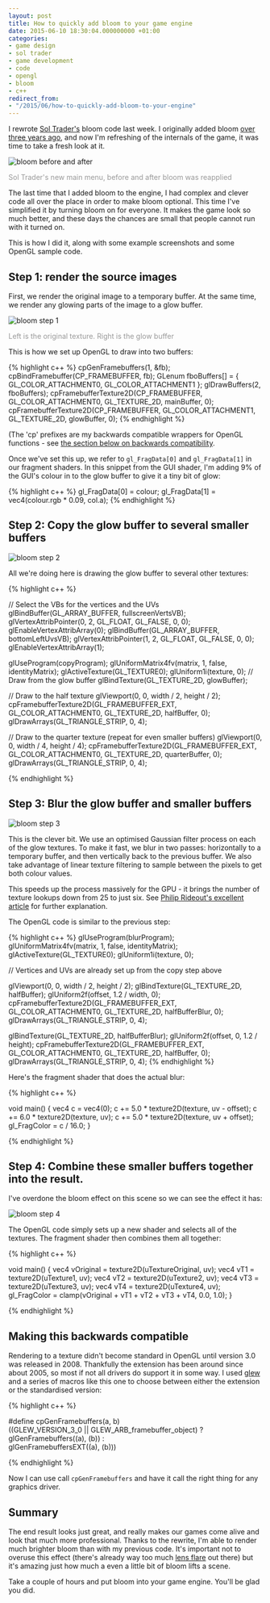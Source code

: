 ```yaml
---
layout: post
title: How to quickly add bloom to your game engine
date: 2015-06-10 18:30:04.000000000 +01:00
categories:
- game design
- sol trader
- game development
- code
- opengl
- bloom
- c++
redirect_from:
- "/2015/06/how-to-quickly-add-bloom-to-your-engine"
---
```

I rewrote [Sol Trader's](http://soltrader.net) bloom code last week. I originally added bloom [over three years ago](/2012/02/effective-bloom-in-open-gl-for-sol-trader/), and now I'm refreshing of the internals of the game, it was time to take a fresh look at it.

![bloom before and after](/files/sol-trader-bloom-2-before-after.png)

<p style='color: #999'>Sol Trader's new main menu, before and after bloom was reapplied</p>

The last time that I added bloom to the engine, I had complex and clever code all over the place in order to make bloom optional. This time I've simplified it by turning bloom on for everyone. It makes the game look so much better, and these days the chances are small that people cannot run with it turned on.

This is how I did it, along with some example screenshots and some OpenGL sample code.

## Step 1: render the source images

First, we render the original image to a temporary buffer. At the same time, we render any glowing parts of the image to a glow buffer.

![bloom step 1](/files/sol-trader-bloom-2-step1.png)

<p style='color: #999'>Left is the original texture. Right is the glow buffer</p>

This is how we set up OpenGL to draw into two buffers:

{% highlight c++ %}
cpGenFramebuffers(1, &fb);
cpBindFramebuffer(CP_FRAMEBUFFER, fb);
GLenum fboBuffers[] = { GL_COLOR_ATTACHMENT0, GL_COLOR_ATTACHMENT1 };
glDrawBuffers(2, fboBuffers);
cpFramebufferTexture2D(CP_FRAMEBUFFER, GL_COLOR_ATTACHMENT0, GL_TEXTURE_2D, mainBuffer, 0);
cpFramebufferTexture2D(CP_FRAMEBUFFER, GL_COLOR_ATTACHMENT1, GL_TEXTURE_2D, glowBuffer, 0);
{% endhighlight %}

(The 'cp' prefixes are my backwards compatible wrappers for OpenGL functions - see [the section below on backwards compatibility](#making-this-backwards-compatible).

Once we've set this up, we refer to `gl_FragData[0]` and `gl_FragData[1]` in our fragment shaders. In this snippet from the GUI shader, I'm adding 9% of the GUI's colour in to the glow buffer to give it a tiny bit of glow:

{% highlight c++ %}
gl_FragData[0] = colour;
gl_FragData[1] = vec4(colour.rgb * 0.09, col.a);
{% endhighlight %}

## Step 2: Copy the glow buffer to several smaller buffers

![bloom step 2](/files/sol-trader-bloom-2-step2.png)

All we're doing here is drawing the glow buffer to several other textures:

{% highlight c++ %}

// Select the VBs for the vertices and the UVs
glBindBuffer(GL_ARRAY_BUFFER, fullscreenVertsVB);
glVertexAttribPointer(0, 2, GL_FLOAT, GL_FALSE, 0, 0);
glEnableVertexAttribArray(0);
glBindBuffer(GL_ARRAY_BUFFER, bottomLeftUvsVB);
glVertexAttribPointer(1, 2, GL_FLOAT, GL_FALSE, 0, 0);
glEnableVertexAttribArray(1);

glUseProgram(copyProgram);
glUniformMatrix4fv(matrix, 1, false, identityMatrix);
glActiveTexture(GL_TEXTURE0);
glUniform1i(texture, 0);
// Draw from the glow buffer
glBindTexture(GL_TEXTURE_2D, glowBuffer);

// Draw to the half texture
glViewport(0, 0, width / 2, height / 2);
cpFramebufferTexture2D(GL_FRAMEBUFFER_EXT, GL_COLOR_ATTACHMENT0, GL_TEXTURE_2D, halfBuffer, 0);
glDrawArrays(GL_TRIANGLE_STRIP, 0, 4);

// Draw to the quarter texture (repeat for even smaller buffers)
glViewport(0, 0, width / 4, height / 4);
cpFramebufferTexture2D(GL_FRAMEBUFFER_EXT, GL_COLOR_ATTACHMENT0, GL_TEXTURE_2D, quarterBuffer, 0);
glDrawArrays(GL_TRIANGLE_STRIP, 0, 4);

{% endhighlight %}

## Step 3: Blur the glow buffer and smaller buffers

![bloom step 3](/files/sol-trader-bloom-2-step3.png)

This is the clever bit. We use an optimised Gaussian filter process on each of the glow textures. To make it fast, we blur in two passes: horizontally to a temporary buffer, and then vertically back to the previous buffer. We also take advantage of linear texture filtering to sample between the pixels to get both colour values.

This speeds up the process massively for the GPU - it brings the number of texture lookups down from 25 to just six. See [Philip Rideout's excellent article](http://prideout.net/archive/bloom/) for further explanation.

The OpenGL code is similar to the previous step:

{% highlight c++ %}
glUseProgram(blurProgram);
glUniformMatrix4fv(matrix, 1, false, identityMatrix);
glActiveTexture(GL_TEXTURE0);
glUniform1i(texture, 0);

// Vertices and UVs are already set up from the copy step above

glViewport(0, 0, width / 2, height / 2);
glBindTexture(GL_TEXTURE_2D, halfBuffer);
glUniform2f(offset, 1.2 / width, 0);
cpFramebufferTexture2D(GL_FRAMEBUFFER_EXT, GL_COLOR_ATTACHMENT0, GL_TEXTURE_2D, halfBufferBlur, 0);
glDrawArrays(GL_TRIANGLE_STRIP, 0, 4);

glBindTexture(GL_TEXTURE_2D, halfBufferBlur);
glUniform2f(offset, 0, 1.2 / height);
cpFramebufferTexture2D(GL_FRAMEBUFFER_EXT, GL_COLOR_ATTACHMENT0, GL_TEXTURE_2D, halfBuffer, 0);
glDrawArrays(GL_TRIANGLE_STRIP, 0, 4);
{% endhighlight %}

Here's the fragment shader that does the actual blur:

{% highlight c++ %}

void main() {
  vec4 c = vec4(0);
  c += 5.0 * texture2D(texture, uv - offset);
  c += 6.0 * texture2D(texture, uv);
  c += 5.0 * texture2D(texture, uv + offset);
  gl_FragColor = c / 16.0;
}

{% endhighlight %}

## Step 4: Combine these smaller buffers together into the result.

I've overdone the bloom effect on this scene so we can see the effect it has:

![bloom step 4](/files/sol-trader-bloom-2-step4.png)

The OpenGL code simply sets up a new shader and selects all of the textures. The fragment shader then combines them all together:

{% highlight c++ %}

void main() {
  vec4 vOriginal = texture2D(uTextureOriginal, uv);
  vec4 vT1 = texture2D(uTexture1, uv);
  vec4 vT2 = texture2D(uTexture2, uv);
  vec4 vT3 = texture2D(uTexture3, uv);
  vec4 vT4 = texture2D(uTexture4, uv);
  gl_FragColor = clamp(vOriginal + vT1 + vT2 + vT3 + vT4, 0.0, 1.0);
}

{% endhighlight %}

## Making this backwards compatible

Rendering to a texture didn't become standard in OpenGL until version 3.0 was released in 2008. Thankfully the extension has been around since about 2005, so most if not all drivers do support it in some way. I used [glew](http://glew.sf.net) and a series of macros like this one to choose between either the extension or the standardised version:

{% highlight c++ %}

#define cpGenFramebuffers(a, b) \
  ((GLEW_VERSION_3_0 || GLEW_ARB_framebuffer_object) ? \
   glGenFramebuffers((a), (b)) : \
   glGenFramebuffersEXT((a), (b)))

{% endhighlight %}

Now I can use call `cpGenFramebuffers` and have it call the right thing for any graphics driver.

## Summary

The end result looks just great, and really makes our games come alive and look that much more professional. Thanks to the rewrite, I'm able to render much brighter bloom than with my previous code. It's important not to overuse this effect (there's already way too much [lens flare](https://youtu.be/bHqjmlM3kxs) out there) but it's amazing just how much a even a little bit of bloom lifts a scene.

Take a couple of hours and put bloom into your game engine. You'll be glad you did.
